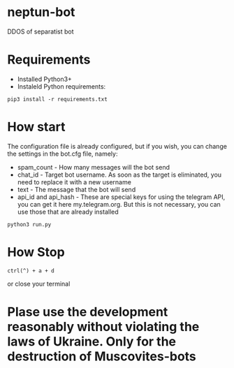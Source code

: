 # neptun-bot
DDOS of separatist bot

# Requirements
- Installed Python3+
- Instaleld Python requirements:

```
pip3 install -r requirements.txt
```

# How start
The configuration file is already configured, but if you wish, you can change the settings in the bot.cfg file, namely:
- spam_count - How many messages will the bot send
- chat_id - Target bot username. As soon as the target is eliminated, you need to replace it with a new username
- text - The message that the bot will send
- api_id and api_hash - These are special keys for using the telegram API, you can get it here my.telegram.org. But this is not necessary, you can use those that are already installed

```
python3 run.py
```

# How Stop

```
ctrl(^) + a + d 
```
or close your terminal


# Plase use the development reasonably without violating the laws of Ukraine. Only for the destruction of Muscovites-bots
